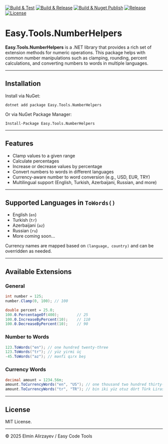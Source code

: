 [![Build & Test](https://github.com/elminalirzayev/Easy.Tools.NumberHelpers/actions/workflows/build.yml/badge.svg)](https://github.com/elminalirzayev/Easy.Tools.NumberHelpers/actions/workflows/build.yml)
[![Build & Release](https://github.com/elminalirzayev/Easy.Tools.NumberHelpers/actions/workflows/release.yml/badge.svg)](https://github.com/elminalirzayev/Easy.Tools.NumberHelpers/actions/workflows/release.yml)
[![Build & Nuget Publish](https://github.com/elminalirzayev/Easy.Tools.NumberHelpers/actions/workflows/nuget.yml/badge.svg)](https://github.com/elminalirzayev/Easy.Tools.NumberHelpers/actions/workflows/nuget.yml)
[![Release](https://img.shields.io/github/v/release/elminalirzayev/Easy.Tools.NumberHelpers)](https://github.com/elminalirzayev/Easy.Tools.NumberHelpers/releases)
[![License](https://img.shields.io/github/license/elminalirzayev/Easy.Tools.NumberHelpers)](https://github.com/elminalirzayev/Easy.Tools.NumberHelpers/blob/master/LICENSE.txt)

# Easy.Tools.NumberHelpers

**Easy.Tools.NumberHelpers** is a .NET library that provides a rich set of extension methods for numeric operations. This package helps with common number manipulations such as clamping, rounding, percent calculations, and converting numbers to words in multiple languages.

---

## Installation

Install via NuGet:

```
dotnet add package Easy.Tools.NumberHelpers
```

Or via NuGet Package Manager:

```
Install-Package Easy.Tools.NumberHelpers
```

---

## Features

- Clamp values to a given range
- Calculate percentages
- Increase or decrease values by percentage
- Convert numbers to words in different languages
- Currency-aware number to word conversion (e.g., USD, EUR, TRY)
- Multilingual support (English, Turkish, Azerbaijani, Russian, and more)

---

## Supported Languages in `ToWords()`

- English (`en`)
- Turkish (`tr`)
- Azerbaijani (`az`)
- Russian (`ru`)
- More coming soon...

Currency names are mapped based on `(language, country)` and can be overridden as needed.

---

## Available Extensions

### General

```csharp
int number = 125;
number.Clamp(0, 100); // 100

double percent = 25.0;
100.0.PercentageOf(400);        // 25
100.0.IncreaseByPercent(10);    // 110
100.0.DecreaseByPercent(10);    // 90
```

### Number to Words

```csharp
123.ToWords("en"); // one hundred twenty-three
123.ToWords("tr"); // yüz yirmi üç
-45.ToWords("az"); // mənfi qırx beş
```

### Currency Words

```csharp
decimal amount = 1234.56m;
amount.ToCurrencyWords("en", "US"); // one thousand two hundred thirty-four US dollars and fifty-six cents
amount.ToCurrencyWords("tr", "TR"); // bin iki yüz otuz dört Türk Lirası ve elli altı kuruş
```

---

## License

MIT License.

---

© 2025 Elmin Alirzayev / Easy Code Tools
